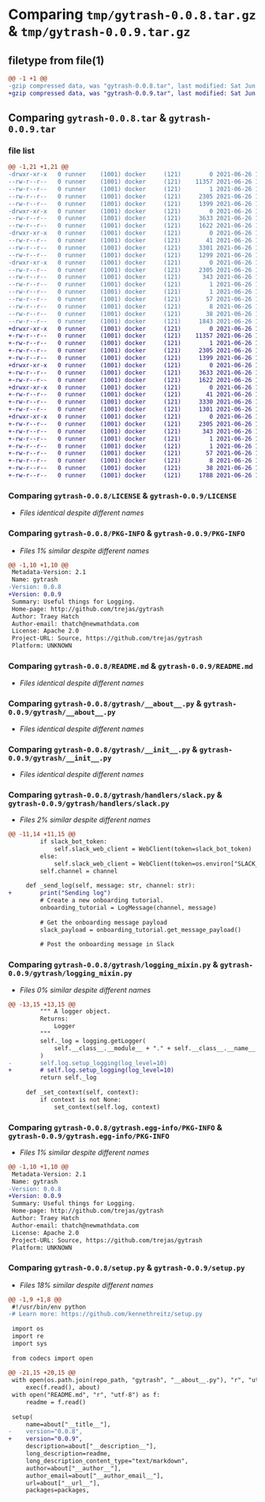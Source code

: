 # Comparing `tmp/gytrash-0.0.8.tar.gz` & `tmp/gytrash-0.0.9.tar.gz`

## filetype from file(1)

```diff
@@ -1 +1 @@
-gzip compressed data, was "gytrash-0.0.8.tar", last modified: Sat Jun 26 18:34:23 2021, max compression
+gzip compressed data, was "gytrash-0.0.9.tar", last modified: Sat Jun 26 19:04:13 2021, max compression
```

## Comparing `gytrash-0.0.8.tar` & `gytrash-0.0.9.tar`

### file list

```diff
@@ -1,21 +1,21 @@
-drwxr-xr-x   0 runner    (1001) docker     (121)        0 2021-06-26 18:34:23.127625 gytrash-0.0.8/
--rw-r--r--   0 runner    (1001) docker     (121)    11357 2021-06-26 18:34:10.000000 gytrash-0.0.8/LICENSE
--rw-r--r--   0 runner    (1001) docker     (121)        1 2021-06-26 18:34:10.000000 gytrash-0.0.8/MANIFEST.in
--rw-r--r--   0 runner    (1001) docker     (121)     2305 2021-06-26 18:34:23.127625 gytrash-0.0.8/PKG-INFO
--rw-r--r--   0 runner    (1001) docker     (121)     1399 2021-06-26 18:34:10.000000 gytrash-0.0.8/README.md
-drwxr-xr-x   0 runner    (1001) docker     (121)        0 2021-06-26 18:34:23.127625 gytrash-0.0.8/gytrash/
--rw-r--r--   0 runner    (1001) docker     (121)     3633 2021-06-26 18:34:10.000000 gytrash-0.0.8/gytrash/__about__.py
--rw-r--r--   0 runner    (1001) docker     (121)     1622 2021-06-26 18:34:10.000000 gytrash-0.0.8/gytrash/__init__.py
-drwxr-xr-x   0 runner    (1001) docker     (121)        0 2021-06-26 18:34:23.127625 gytrash-0.0.8/gytrash/handlers/
--rw-r--r--   0 runner    (1001) docker     (121)       41 2021-06-26 18:34:10.000000 gytrash-0.0.8/gytrash/handlers/__init__.py
--rw-r--r--   0 runner    (1001) docker     (121)     3301 2021-06-26 18:34:10.000000 gytrash-0.0.8/gytrash/handlers/slack.py
--rw-r--r--   0 runner    (1001) docker     (121)     1299 2021-06-26 18:34:10.000000 gytrash-0.0.8/gytrash/logging_mixin.py
-drwxr-xr-x   0 runner    (1001) docker     (121)        0 2021-06-26 18:34:23.127625 gytrash-0.0.8/gytrash.egg-info/
--rw-r--r--   0 runner    (1001) docker     (121)     2305 2021-06-26 18:34:23.000000 gytrash-0.0.8/gytrash.egg-info/PKG-INFO
--rw-r--r--   0 runner    (1001) docker     (121)      343 2021-06-26 18:34:23.000000 gytrash-0.0.8/gytrash.egg-info/SOURCES.txt
--rw-r--r--   0 runner    (1001) docker     (121)        1 2021-06-26 18:34:23.000000 gytrash-0.0.8/gytrash.egg-info/dependency_links.txt
--rw-r--r--   0 runner    (1001) docker     (121)        1 2021-06-26 18:34:23.000000 gytrash-0.0.8/gytrash.egg-info/not-zip-safe
--rw-r--r--   0 runner    (1001) docker     (121)       57 2021-06-26 18:34:23.000000 gytrash-0.0.8/gytrash.egg-info/requires.txt
--rw-r--r--   0 runner    (1001) docker     (121)        8 2021-06-26 18:34:23.000000 gytrash-0.0.8/gytrash.egg-info/top_level.txt
--rw-r--r--   0 runner    (1001) docker     (121)       38 2021-06-26 18:34:23.127625 gytrash-0.0.8/setup.cfg
--rw-r--r--   0 runner    (1001) docker     (121)     1843 2021-06-26 18:34:14.000000 gytrash-0.0.8/setup.py
+drwxr-xr-x   0 runner    (1001) docker     (121)        0 2021-06-26 19:04:13.229675 gytrash-0.0.9/
+-rw-r--r--   0 runner    (1001) docker     (121)    11357 2021-06-26 19:04:01.000000 gytrash-0.0.9/LICENSE
+-rw-r--r--   0 runner    (1001) docker     (121)        1 2021-06-26 19:04:01.000000 gytrash-0.0.9/MANIFEST.in
+-rw-r--r--   0 runner    (1001) docker     (121)     2305 2021-06-26 19:04:13.229675 gytrash-0.0.9/PKG-INFO
+-rw-r--r--   0 runner    (1001) docker     (121)     1399 2021-06-26 19:04:01.000000 gytrash-0.0.9/README.md
+drwxr-xr-x   0 runner    (1001) docker     (121)        0 2021-06-26 19:04:13.229675 gytrash-0.0.9/gytrash/
+-rw-r--r--   0 runner    (1001) docker     (121)     3633 2021-06-26 19:04:01.000000 gytrash-0.0.9/gytrash/__about__.py
+-rw-r--r--   0 runner    (1001) docker     (121)     1622 2021-06-26 19:04:01.000000 gytrash-0.0.9/gytrash/__init__.py
+drwxr-xr-x   0 runner    (1001) docker     (121)        0 2021-06-26 19:04:13.229675 gytrash-0.0.9/gytrash/handlers/
+-rw-r--r--   0 runner    (1001) docker     (121)       41 2021-06-26 19:04:01.000000 gytrash-0.0.9/gytrash/handlers/__init__.py
+-rw-r--r--   0 runner    (1001) docker     (121)     3330 2021-06-26 19:04:01.000000 gytrash-0.0.9/gytrash/handlers/slack.py
+-rw-r--r--   0 runner    (1001) docker     (121)     1301 2021-06-26 19:04:01.000000 gytrash-0.0.9/gytrash/logging_mixin.py
+drwxr-xr-x   0 runner    (1001) docker     (121)        0 2021-06-26 19:04:13.229675 gytrash-0.0.9/gytrash.egg-info/
+-rw-r--r--   0 runner    (1001) docker     (121)     2305 2021-06-26 19:04:13.000000 gytrash-0.0.9/gytrash.egg-info/PKG-INFO
+-rw-r--r--   0 runner    (1001) docker     (121)      343 2021-06-26 19:04:13.000000 gytrash-0.0.9/gytrash.egg-info/SOURCES.txt
+-rw-r--r--   0 runner    (1001) docker     (121)        1 2021-06-26 19:04:13.000000 gytrash-0.0.9/gytrash.egg-info/dependency_links.txt
+-rw-r--r--   0 runner    (1001) docker     (121)        1 2021-06-26 19:04:13.000000 gytrash-0.0.9/gytrash.egg-info/not-zip-safe
+-rw-r--r--   0 runner    (1001) docker     (121)       57 2021-06-26 19:04:13.000000 gytrash-0.0.9/gytrash.egg-info/requires.txt
+-rw-r--r--   0 runner    (1001) docker     (121)        8 2021-06-26 19:04:13.000000 gytrash-0.0.9/gytrash.egg-info/top_level.txt
+-rw-r--r--   0 runner    (1001) docker     (121)       38 2021-06-26 19:04:13.229675 gytrash-0.0.9/setup.cfg
+-rw-r--r--   0 runner    (1001) docker     (121)     1788 2021-06-26 19:04:04.000000 gytrash-0.0.9/setup.py
```

### Comparing `gytrash-0.0.8/LICENSE` & `gytrash-0.0.9/LICENSE`

 * *Files identical despite different names*

### Comparing `gytrash-0.0.8/PKG-INFO` & `gytrash-0.0.9/PKG-INFO`

 * *Files 1% similar despite different names*

```diff
@@ -1,10 +1,10 @@
 Metadata-Version: 2.1
 Name: gytrash
-Version: 0.0.8
+Version: 0.0.9
 Summary: Useful things for Logging.
 Home-page: http://github.com/trejas/gytrash
 Author: Traey Hatch
 Author-email: thatch@newmathdata.com
 License: Apache 2.0
 Project-URL: Source, https://github.com/trejas/gytrash
 Platform: UNKNOWN
```

### Comparing `gytrash-0.0.8/README.md` & `gytrash-0.0.9/README.md`

 * *Files identical despite different names*

### Comparing `gytrash-0.0.8/gytrash/__about__.py` & `gytrash-0.0.9/gytrash/__about__.py`

 * *Files identical despite different names*

### Comparing `gytrash-0.0.8/gytrash/__init__.py` & `gytrash-0.0.9/gytrash/__init__.py`

 * *Files identical despite different names*

### Comparing `gytrash-0.0.8/gytrash/handlers/slack.py` & `gytrash-0.0.9/gytrash/handlers/slack.py`

 * *Files 2% similar despite different names*

```diff
@@ -11,14 +11,15 @@
         if slack_bot_token:
             self.slack_web_client = WebClient(token=slack_bot_token)
         else:
             self.slack_web_client = WebClient(token=os.environ["SLACK_BOT_TOKEN"])
         self.channel = channel
 
     def _send_log(self, message: str, channel: str):
+        print("Sending log")
         # Create a new onboarding tutorial.
         onboarding_tutorial = LogMessage(channel, message)
 
         # Get the onboarding message payload
         slack_payload = onboarding_tutorial.get_message_payload()
 
         # Post the onboarding message in Slack
```

### Comparing `gytrash-0.0.8/gytrash/logging_mixin.py` & `gytrash-0.0.9/gytrash/logging_mixin.py`

 * *Files 0% similar despite different names*

```diff
@@ -13,15 +13,15 @@
         """ A logger object.
         Returns:
             Logger
         """
         self._log = logging.getLogger(
             self.__class__.__module__ + "." + self.__class__.__name__
         )
-        self.log.setup_logging(log_level=10)
+        # self.log.setup_logging(log_level=10)
         return self._log
 
     def _set_context(self, context):
         if context is not None:
             set_context(self.log, context)
```

### Comparing `gytrash-0.0.8/gytrash.egg-info/PKG-INFO` & `gytrash-0.0.9/gytrash.egg-info/PKG-INFO`

 * *Files 1% similar despite different names*

```diff
@@ -1,10 +1,10 @@
 Metadata-Version: 2.1
 Name: gytrash
-Version: 0.0.8
+Version: 0.0.9
 Summary: Useful things for Logging.
 Home-page: http://github.com/trejas/gytrash
 Author: Traey Hatch
 Author-email: thatch@newmathdata.com
 License: Apache 2.0
 Project-URL: Source, https://github.com/trejas/gytrash
 Platform: UNKNOWN
```

### Comparing `gytrash-0.0.8/setup.py` & `gytrash-0.0.9/setup.py`

 * *Files 18% similar despite different names*

```diff
@@ -1,9 +1,8 @@
 #!/usr/bin/env python
-# Learn more: https://github.com/kennethreitz/setup.py
 
 import os
 import re
 import sys
 
 from codecs import open
 
@@ -21,15 +20,15 @@
 with open(os.path.join(repo_path, "gytrash", "__about__.py"), "r", "utf-8") as f:
     exec(f.read(), about)
 with open("README.md", "r", "utf-8") as f:
     readme = f.read()
 
 setup(
     name=about["__title__"],
-    version="0.0.8",
+    version="0.0.9",
     description=about["__description__"],
     long_description=readme,
     long_description_content_type="text/markdown",
     author=about["__author__"],
     author_email=about["__author_email__"],
     url=about["__url__"],
     packages=packages,
```

